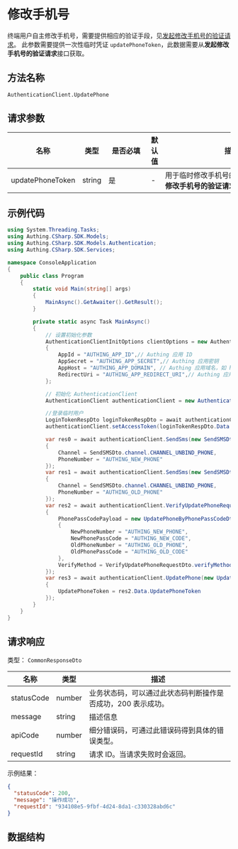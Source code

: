 # 修改手机号

<!--
  警告⚠️：
  不要直接修改该文档，
  https://github.com/Authing/authing-docs-factory
  使用该项目进行生成
-->

<LastUpdated />

终端用户自主修改手机号，需要提供相应的验证手段，见[发起修改手机号的验证请求](#tag/用户资料/修改邮箱/operation/ProfileV3Controller_updatePhoneVerification)。
此参数需要提供一次性临时凭证 `updatePhoneToken`，此数据需要从**发起修改手机号的验证请求**接口获取。

## 方法名称

`AuthenticationClient.UpdatePhone`

## 请求参数

| 名称 | 类型 | <div style="width:80px">是否必填</div> | 默认值 | <div style="width:300px">描述</div> | <div style="width:200px"></div>示例值</div> |
| ---- | ---- | ---- | ---- | ---- | ---- |
| updatePhoneToken | string | 是 | - | 用于临时修改手机号的 token，可从**发起修改手机号的验证请求**接口获取。  | `xxxx` |




## 示例代码

```csharp
using System.Threading.Tasks;
using Authing.CSharp.SDK.Models;
using Authing.CSharp.SDK.Models.Authentication;
using Authing.CSharp.SDK.Services;

namespace ConsoleApplication
{
    public class Program
    {
        static void Main(string[] args)
        {
            MainAsync().GetAwaiter().GetResult();
        }

        private static async Task MainAsync()
        {
            // 设置初始化参数
            AuthenticationClientInitOptions clientOptions = new AuthenticationClientInitOptions
            {
                AppId = "AUTHING_APP_ID",// Authing 应用 ID
                AppSecret = "AUTHING_APP_SECRET",// Authing 应用密钥
                AppHost = "AUTHING_APP_DOMAIN", // Authing 应用域名，如 https://example.authing.cn
                RedirectUri = "AUTHING_APP_REDIRECT_URI",// Authing 应用配置的登录回调地址
            };

            // 初始化 AuthenticationClient
            AuthenticationClient authenticationClient = new AuthenticationClient(clientOptions);

            //登录临时用户
            LoginTokenRespDto loginTokenRespDto = await authenticationClient.SignInByAccountPassword("AUTHING_USERNAME", "AUTHING_USER_PASSWORD");
            authenticationClient.setAccessToken(loginTokenRespDto.Data.Access_token);

            var res0 = await authenticationClient.SendSms(new SendSMSDto()
            {
                Channel = SendSMSDto.channel.CHANNEL_UNBIND_PHONE,
                PhoneNumber = "AUTHING_NEW_PHONE"
            });
            var res1 = await authenticationClient.SendSms(new SendSMSDto()
            {
                Channel = SendSMSDto.channel.CHANNEL_UNBIND_PHONE,
                PhoneNumber = "AUTHING_OLD_PHONE"
            });
            var res2 = await authenticationClient.VerifyUpdatePhoneRequest(new VerifyUpdatePhoneRequestDto()
            {
                PhonePassCodePayload = new UpdatePhoneByPhonePassCodeDto()
                {
                    NewPhoneNumber = "AUTHING_NEW_PHONE",
                    NewPhonePassCode = "AUTHING_NEW_CODE",
                    OldPhoneNumber = "AUTHING_OLD_PHONE",
                    OldPhonePassCode = "AUTHING_OLD_CODE"
                },
                VerifyMethod = VerifyUpdatePhoneRequestDto.verifyMethod.PHONE_PASSCODE
            });
            var res3 = await authenticationClient.UpdatePhone(new UpdatePhoneDto()
            {
                UpdatePhoneToken = res2.Data.UpdatePhoneToken
            });
        }
    }
}
```




## 请求响应

类型： `CommonResponseDto`

| 名称 | 类型 | 描述 |
| ---- | ---- | ---- |
| statusCode | number | 业务状态码，可以通过此状态码判断操作是否成功，200 表示成功。 |
| message | string | 描述信息 |
| apiCode | number | 细分错误码，可通过此错误码得到具体的错误类型。 |
| requestId | string | 请求 ID。当请求失败时会返回。 |



示例结果：

```json
{
  "statusCode": 200,
  "message": "操作成功",
  "requestId": "934108e5-9fbf-4d24-8da1-c330328abd6c"
}
```

## 数据结构



